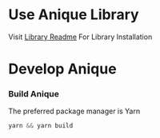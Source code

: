 # Use Anique Library

Visit [Library Readme](./src/lib/README.md) For Library Installation

# Develop Anique

### Build Anique

The preferred package manager is Yarn

```s
yarn && yarn build
```